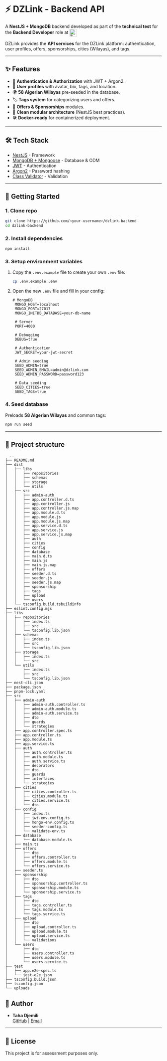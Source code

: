 # ⚡ DZLink - Backend API

A **NestJS + MongoDB** backend developed as part of the **technical test** for the **Backend Developer** role at <img src="https://temtemone.com/_next/static/media/Logo-temtemOne.15009a93.svg" alt="Temtem" height="24" style="vertical-align: middle;" />

DZLink provides the **API services** for the DZLink platform: authentication, user profiles, offers, sponsorships, cities (Wilayas), and tags.  

---

## ✨ Features

- 🔐 **Authentication & Authorization** with JWT + Argon2.
- 👤 **User profiles** with avatar, bio, tags, and location.
- 🌍 **58 Algerian Wilayas** pre-seeded in the database.
- 🏷️ **Tags system** for categorizing users and offers.
- 📢 **Offers & Sponsorships** modules.
- 📂 **Clean modular architecture** (NestJS best practices).
- 🛠️ **Docker-ready** for containerized deployment.

---

## 🛠️ Tech Stack

- [NestJS](https://nestjs.com/) - Framework
- [MongoDB + Mongoose](https://mongoosejs.com/) - Database & ODM
- [JWT](https://jwt.io/) - Authentication
- [Argon2](https://www.npmjs.com/package/argon2) - Password hashing
- [Class Validator](https://github.com/typestack/class-validator) - Validation

---

## 🚀 Getting Started

### 1. Clone repo

```bash
git clone https://github.com/<your-username>/dzlink-backend
cd dzlink-backend
```

### 2. Install dependencies

```bash
npm install
```

### 3. Setup environment variables

1. Copy the `.env.example` file to create your own `.env` file:

   ```bash
   cp .env.example .env
   ```

2. Open the new `.env` file and fill in your config:

   ```env
   # MongoDB
    MONGO_HOST=localhost
    MONGO_PORT=27017
    MONGO_INITDB_DATABASE=your-db-name

    # Server
    PORT=4000

    # Debugging
    DEBUG=true
    
    # Authentication
    JWT_SECRET=your-jwt-secret
    
    # Admin seeding
    SEED_ADMIN=true
    SEED_ADMIN_EMAIL=admin@dzlink.com
    SEED_ADMIN_PASSWORD=password123
    
    # Data seeding
    SEED_CITIES=true
    SEED_TAGS=true
   ```

### 4. Seed database

Preloads **58 Algerian Wilayas** and common tags:

```bash
npm run seed
```



---

## 📂 Project structure

```
  ..
├── README.md
├── dist
│   ├── libs
│   │   ├── repositories
│   │   ├── schemas
│   │   ├── storage
│   │   └── utils
│   ├── src
│   │   ├── admin-auth
│   │   ├── app.controller.d.ts
│   │   ├── app.controller.js
│   │   ├── app.controller.js.map
│   │   ├── app.module.d.ts
│   │   ├── app.module.js
│   │   ├── app.module.js.map
│   │   ├── app.service.d.ts
│   │   ├── app.service.js
│   │   ├── app.service.js.map
│   │   ├── auth
│   │   ├── cities
│   │   ├── config
│   │   ├── database
│   │   ├── main.d.ts
│   │   ├── main.js
│   │   ├── main.js.map
│   │   ├── offers
│   │   ├── seeder.d.ts
│   │   ├── seeder.js
│   │   ├── seeder.js.map
│   │   ├── sponsorship
│   │   ├── tags
│   │   ├── upload
│   │   └── users
│   └── tsconfig.build.tsbuildinfo
├── eslint.config.mjs
├── libs
│   ├── repositories
│   │   ├── index.ts
│   │   ├── src
│   │   └── tsconfig.lib.json
│   ├── schemas
│   │   ├── index.ts
│   │   ├── src
│   │   └── tsconfig.lib.json
│   ├── storage
│   │   ├── index.ts
│   │   └── src
│   └── utils
│       ├── index.ts
│       ├── src
│       └── tsconfig.lib.json
├── nest-cli.json
├── package.json
├── pnpm-lock.yaml
├── src
│   ├── admin-auth
│   │   ├── admin-auth.controller.ts
│   │   ├── admin-auth.module.ts
│   │   ├── admin-auth.service.ts
│   │   ├── dto
│   │   ├── guards
│   │   └── strategies
│   ├── app.controller.spec.ts
│   ├── app.controller.ts
│   ├── app.module.ts
│   ├── app.service.ts
│   ├── auth
│   │   ├── auth.controller.ts
│   │   ├── auth.module.ts
│   │   ├── auth.service.ts
│   │   ├── decorators
│   │   ├── dto
│   │   ├── guards
│   │   ├── interfaces
│   │   └── strategies
│   ├── cities
│   │   ├── cities.controller.ts
│   │   ├── cities.module.ts
│   │   ├── cities.service.ts
│   │   └── dto
│   ├── config
│   │   ├── index.ts
│   │   ├── jwt-env.config.ts
│   │   ├── mongo-env.config.ts
│   │   ├── seeder-config.ts
│   │   └── validate-env.ts
│   ├── database
│   │   └── database.module.ts
│   ├── main.ts
│   ├── offers
│   │   ├── dto
│   │   ├── offers.controller.ts
│   │   ├── offers.module.ts
│   │   └── offers.service.ts
│   ├── seeder.ts
│   ├── sponsorship
│   │   ├── dto
│   │   ├── sponsorship.controller.ts
│   │   ├── sponsorship.module.ts
│   │   └── sponsorship.service.ts
│   ├── tags
│   │   ├── dto
│   │   ├── tags.controller.ts
│   │   ├── tags.module.ts
│   │   └── tags.service.ts
│   ├── upload
│   │   ├── dto
│   │   ├── upload.controller.ts
│   │   ├── upload.module.ts
│   │   ├── upload.service.ts
│   │   └── validations
│   └── users
│       ├── dto
│       ├── users.controller.ts
│       ├── users.module.ts
│       └── users.service.ts
├── test
│   ├── app.e2e-spec.ts
│   └── jest-e2e.json
├── tsconfig.build.json
├── tsconfig.json
└── uploads

```


## 👤 Author

- **Taha Djemili**  
  [GitHub](https://github.com/<your-username>) | [Email](mailto:taha.djm087@gmail.com)

---

## 📄 License

This project is for assessment purposes only.
